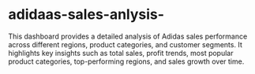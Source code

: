 # adidaas-sales-anlysis-
This dashboard provides a detailed analysis of Adidas sales performance across different regions, product categories, and customer segments. It highlights key insights such as total sales, profit trends, most popular product categories, top-performing regions, and sales growth over time.
